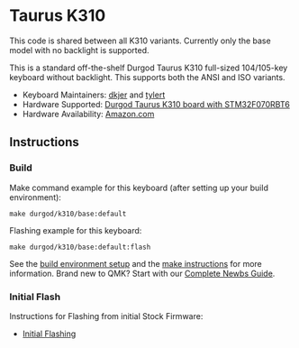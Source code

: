 # Taurus K310

This code is shared between all K310 variants.  Currently only the base model with no backlight is supported.

This is a standard off-the-shelf Durgod Taurus K310 full-sized 104/105-key
keyboard without backlight.  This supports both the ANSI and ISO variants.

* Keyboard Maintainers: [dkjer](https://github.com/dkjer) and [tylert](https://github.com/tylert)
* Hardware Supported: [Durgod Taurus K310 board with STM32F070RBT6](https://www.durgod.com/page9?product_id=53&_l=en "Durgod.com Product Page")
* Hardware Availability: [Amazon.com](https://www.amazon.com/Durgod-Taurus-K310-Mechanical-Keyboard/dp/B07TXB4XF3)

## Instructions

### Build

Make command example for this keyboard (after setting up your build environment):

    make durgod/k310/base:default

Flashing example for this keyboard:

    make durgod/k310/base:default:flash

See the [build environment setup](https://docs.qmk.fm/#/getting_started_build_tools) and the [make instructions](https://docs.qmk.fm/#/getting_started_make_guide) for more information. Brand new to QMK? Start with our [Complete Newbs Guide](https://docs.qmk.fm/#/newbs).

### Initial Flash

Instructions for Flashing from initial Stock Firmware:
* [Initial Flashing](../readme.md#initial-flash)
